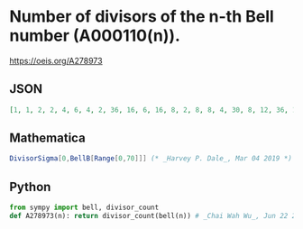 # Number of divisors of the n\-th Bell number \(A000110\(n\)\)\.
https://oeis.org/A278973
## JSON
```JSON
[1, 1, 2, 2, 4, 6, 4, 2, 36, 16, 6, 16, 8, 2, 8, 8, 4, 30, 8, 12, 36, 16, 64, 16, 8, 64, 32, 64, 16, 48, 64, 4, 24, 4, 16, 96, 16, 8, 16, 8, 8, 48, 2, 128, 48, 32, 16, 128, 16, 4, 32, 8, 24, 48, 8, 2, 1728, 8, 8, 32, 8, 128, 8, 128, 16, 24, 64, 8, 24, 16, 16]
```
## Mathematica
```Mathematica
DivisorSigma[0,BellB[Range[0,70]]] (* _Harvey P. Dale_, Mar 04 2019 *)
```
## Python
```Python
from sympy import bell, divisor_count
def A278973(n): return divisor_count(bell(n)) # _Chai Wah Wu_, Jun 22 2022
```
